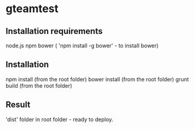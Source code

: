 gteamtest
=========

Installation requirements
-------------------------

node.js
npm
bower ( 'npm install -g bower'  - to install bower)


Installation
------------

npm install    (from the root folder)
bower install  (from the root folder)
grunt build    (from the root folder)


Result
------

'dist' folder in root folder - ready to deploy.

